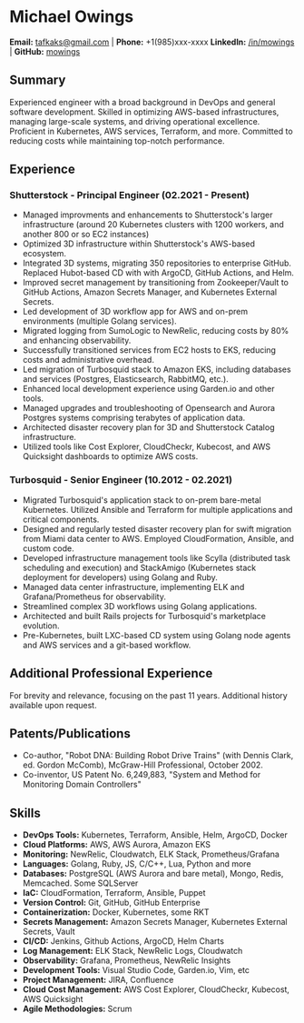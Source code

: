 # Michael Owings
**Email:** tafkaks@gmail.com | **Phone:** +1(985)xxx-xxxx
**LinkedIn:** [/in/mowings](https://www.linkedin.com/in/michael-owings/) | **GitHub:** [mowings](https://github.com/mowings)

## Summary
Experienced engineer with a broad background in DevOps and general software development. Skilled in optimizing AWS-based infrastructures, managing large-scale systems, and driving operational excellence. Proficient in Kubernetes, AWS services, Terraform, and more. Committed to reducing costs while maintaining top-notch performance.

## Experience

### Shutterstock - Principal Engineer (02.2021 - Present)
- Managed improvments and enhancements to Shutterstock's larger infrastructure (around 20 Kubernetes clusters with 1200 workers, and another 800 or so EC2 instances)
- Optimized 3D infrastructure within Shutterstock's AWS-based ecosystem.
- Integrated 3D systems, migrating 350 repositories to enterprise GitHub. Replaced Hubot-based CD with with ArgoCD, GitHub Actions, and Helm.
- Improved secret management by transitioning from Zookeeper/Vault to GitHub Actions, Amazon Secrets Manager, and Kubernetes External Secrets.
- Led development of 3D workflow app for AWS and on-prem environments (multiple Golang services).
- Migrated logging from SumoLogic to NewRelic, reducing costs by 80% and enhancing observability.
- Successfully transitioned services from EC2 hosts to EKS, reducing costs and administrative overhead.
- Led migration of Turbosquid stack to Amazon EKS, including databases and services (Postgres, Elasticsearch, RabbitMQ, etc.).
- Enhanced local development experience using Garden.io and other tools.
- Managed upgrades and troubleshooting of Opensearch and Aurora Postgres systems comprising terabytes of application data.
- Architected disaster recovery plan for 3D and Shutterstock Catalog infrastructure.
- Utilized tools like Cost Explorer, CloudCheckr, Kubecost, and AWS Quicksight dashboards to optimize AWS costs.

### Turbosquid - Senior Engineer (10.2012 - 02.2021)
- Migrated Turbosquid's application stack to on-prem bare-metal Kubernetes. Utilized Ansible and Terraform for multiple applications and critical components.
- Designed and regularly tested disaster recovery plan for swift migration from Miami data center to AWS. Employed CloudFormation, Ansible, and custom code.
- Developed infrastructure management tools like Scylla (distributed task scheduling and execution) and StackAmigo (Kubernetes stack deployment for developers) using Golang and Ruby.
- Managed data center infrastructure, implementing ELK and Grafana/Prometheus for observability.
- Streamlined complex 3D workflows using Golang applications.
- Architected and built Rails projects for Turbosquid's marketplace evolution.
- Pre-Kubernetes, built LXC-based CD system using Golang node agents and AWS services and a git-based workflow.

## Additional Professional Experience
For brevity and relevance, focusing on the past 11 years. Additional history available upon request.

## Patents/Publications
* Co-author, "Robot DNA: Building Robot Drive Trains" (with Dennis Clark, ed. Gordon McComb), McGraw-Hill Professional, October 2002.
* Co-inventor, US Patent No. 6,249,883, "System and Method for Monitoring Domain Controllers"

## Skills
- **DevOps Tools:** Kubernetes, Terraform, Ansible, Helm, ArgoCD, Docker
- **Cloud Platforms:** AWS, AWS Aurora, Amazon EKS
- **Monitoring:** NewRelic, Cloudwatch, ELK Stack, Prometheus/Grafana
- **Languages:** Golang, Ruby, JS, C/C++, Lua, Python and more
- **Databases:** PostgreSQL (AWS Aurora and bare metal), Mongo, Redis, Memcached. Some SQLServer
- **IaC:** CloudFormation, Terraform, Ansible, Puppet
- **Version Control:** Git, GitHub, GitHub Enterprise
- **Containerization:** Docker, Kubernetes, some RKT
- **Secrets Management:** Amazon Secrets Manager, Kubernetes External Secrets, Vault
- **CI/CD:** Jenkins, Github Actions, ArgoCD, Helm Charts
- **Log Management:** ELK Stack, NewRelic Logs, Cloudwatch
- **Observability:** Grafana, Prometheus, NewRelic Insights
- **Development Tools:** Visual Studio Code, Garden.io, Vim, etc
- **Project Management:** JIRA, Confluence
- **Cloud Cost Management:** AWS Cost Explorer, CloudCheckr, Kubecost, AWS Quicksight
- **Agile Methodologies:** Scrum
